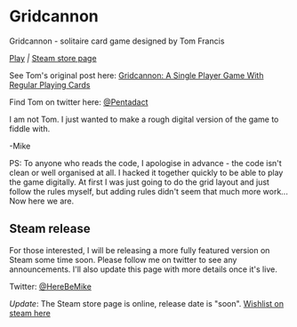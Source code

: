 # Gridcannon
Gridcannon - solitaire card game designed by Tom Francis

[Play](https://herebemike.github.io/Gridcannon/site/) _|_ [Steam store page](https://store.steampowered.com/app/1152680/Gridcannon/)

See Tom's original post here:
[Gridcannon: A Single Player Game With Regular Playing Cards](https://www.pentadact.com/2019-08-20-gridcannon-a-single-player-game-with-regular-playing-cards/)

Find Tom on twitter here:
[@Pentadact](https://twitter.com/Pentadact)


I am not Tom. I just wanted to make a rough digital version of the game to fiddle with.

-Mike

PS: To anyone who reads the code, I apologise in advance - the code isn't clean or well organised at all. I hacked it together quickly to be able to play the game digitally. At first I was just going to do the grid layout and just follow the rules myself, but adding rules didn't seem that much more work... Now here we are.

## Steam release
For those interested, I will be releasing a more fully featured version on Steam some time soon. Please follow me on twitter to see any announcements. I'll also update this page with more details once it's live.

Twitter: [@HereBeMike](https://twitter.com/HereBeMike)

_Update_: The Steam store page is online, release date is "soon". [Wishlist on steam here](https://store.steampowered.com/app/1152680/Gridcannon/)
